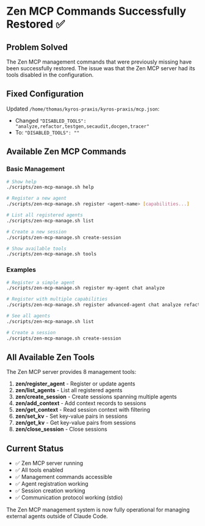 # Zen MCP Commands Successfully Restored ✅

## Problem Solved
The Zen MCP management commands that were previously missing have been successfully restored. The issue was that the Zen MCP server had its tools disabled in the configuration.

## Fixed Configuration
Updated `/home/thomas/kyros-praxis/kyros-praxis/mcp.json`:
- Changed `"DISABLED_TOOLS": "analyze,refactor,testgen,secaudit,docgen,tracer"` 
- To: `"DISABLED_TOOLS": ""`

## Available Zen MCP Commands

### Basic Management
```bash
# Show help
./scripts/zen-mcp-manage.sh help

# Register a new agent
./scripts/zen-mcp-manage.sh register <agent-name> [capabilities...]

# List all registered agents  
./scripts/zen-mcp-manage.sh list

# Create a new session
./scripts/zen-mcp-manage.sh create-session

# Show available tools
./scripts/zen-mcp-manage.sh tools
```

### Examples
```bash
# Register a simple agent
./scripts/zen-mcp-manage.sh register my-agent chat analyze

# Register with multiple capabilities
./scripts/zen-mcp-manage.sh register advanced-agent chat analyze refactor optimize

# See all agents
./scripts/zen-mcp-manage.sh list

# Create a session
./scripts/zen-mcp-manage.sh create-session
```

## All Available Zen Tools
The Zen MCP server provides 8 management tools:

1. **zen/register_agent** - Register or update agents
2. **zen/list_agents** - List all registered agents  
3. **zen/create_session** - Create sessions spanning multiple agents
4. **zen/add_context** - Add context records to sessions
5. **zen/get_context** - Read session context with filtering
6. **zen/set_kv** - Set key-value pairs in sessions
7. **zen/get_kv** - Get key-value pairs from sessions
8. **zen/close_session** - Close sessions

## Current Status
- ✅ Zen MCP server running
- ✅ All tools enabled
- ✅ Management commands accessible
- ✅ Agent registration working
- ✅ Session creation working
- ✅ Communication protocol working (stdio)

The Zen MCP management system is now fully operational for managing external agents outside of Claude Code.